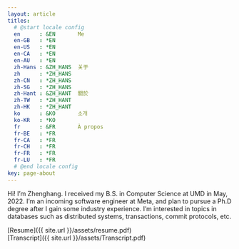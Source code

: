 ```yaml
---
layout: article
titles:
  # @start locale config
  en      : &EN       Me
  en-GB   : *EN
  en-US   : *EN
  en-CA   : *EN
  en-AU   : *EN
  zh-Hans : &ZH_HANS  关于
  zh      : *ZH_HANS
  zh-CN   : *ZH_HANS
  zh-SG   : *ZH_HANS
  zh-Hant : &ZH_HANT  關於
  zh-TW   : *ZH_HANT
  zh-HK   : *ZH_HANT
  ko      : &KO       소개
  ko-KR   : *KO
  fr      : &FR       À propos
  fr-BE   : *FR
  fr-CA   : *FR
  fr-CH   : *FR
  fr-FR   : *FR
  fr-LU   : *FR
  # @end locale config
key: page-about
---
```


Hi! I’m Zhenghang. I received my B.S. in Computer Science at UMD in May, 2022. I’m an incoming software engineer at Meta, and plan to pursue a Ph.D degree after I gain some industry experience. I’m interested in topics in databases such as distributed systems, transactions, commit protocols, etc.

[Resume]({{ site.url }}/assets/resume.pdf)  
[Transcript]({{ site.url }}/assets/Transcript.pdf)